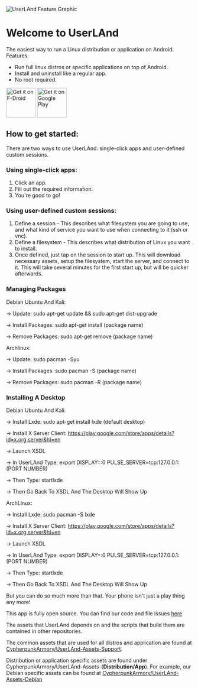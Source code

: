 ![UserLAnd Feature Graphic](https://github.com/CypherpunkArmory/UserLAnd/raw/master/play_store/featureGraphic.png)

# Welcome to UserLAnd

The easiest way to run a Linux distribution or application on Android.   
Features: 
* Run full linux distros or specific applications on top of Android.
* Install and uninstall like a regular app.
* No root required.

[<img src="https://f-droid.org/badge/get-it-on.png"
     alt="Get it on F-Droid"
     height="80">](https://f-droid.org/packages/tech.ula/)
[<img src="https://play.google.com/intl/en_us/badges/images/generic/en-play-badge.png"
     alt="Get it on Google Play"
     height="80">](https://play.google.com/store/apps/details?id=tech.ula)

## How to get started:

There are two ways to use UserLAnd: single-click apps and user-defined custom sessions.

### Using single-click apps:
1. Click an app.
2. Fill out the required information.
3. You're good to go!

### Using user-defined custom sessions:
1. Define a session - This describes what filesystem you are going to use, and what kind of service you want to use when connecting to it (ssh or vnc).
2. Define a filesystem - This describes what distribution of Linux you want to install.
3. Once defined, just tap on the session to start up. This will download necessary assets, setup the filesystem, start the server, and connect to it.  This will take several minutes for the first start up, but will be quicker afterwards.

### Managing Packages 

Debian Ubuntu And Kali:

-> Update: sudo apt-get update && sudo apt-get dist-upgrade

-> Install Packages: sudo apt-get install (package name)

-> Remove Packages: sudo apt-get remove (package name)

Archlinux:

-> Update: sudo pacman -Syu

-> Install Packages: sudo pacman -S (package name)

-> Remove Packages: sudo pacman -R (package name)

### Installing A Desktop

Debian Ubuntu And Kali:

-> Install Lxde: sudo apt-get install lxde (default desktop)

-> Install X Server Client: https://play.google.com/store/apps/details?id=x.org.server&hl=en

-> Launch XSDL

-> In UserLAnd Type: export DISPLAY=:0 PULSE_SERVER=tcp:127.0.0.1:(PORT NUMBER)

-> Then Type: startlxde

-> Then Go Back To XSDL And The Desktop Will Show Up

ArchLinux:

-> Install Lxde: sudo pacman -S lxde

-> Install X Server Client: https://play.google.com/store/apps/details?id=x.org.server&hl=en

-> Launch XSDL

-> In UserLAnd Type: export DISPLAY=:0 PULSE_SERVER=tcp:127.0.0.1:(PORT NUMBER)

-> Then Type: startlxde

-> Then Go Back To XSDL And The Desktop Will Show Up

But you can do so much more than that. Your phone isn't just a play thing any more!

This app is fully open source.  You can find our code and file issues [here](https://github.com/CypherpunkArmory/UserLAnd/).

The assets that UserLAnd depends on and the scripts that build them are contained in other repositories.  

The common assets that are used for all distros and application are found at [CypherpunkArmory/UserLAnd-Assets-Support](https://github.com/CypherpunkArmory/UserLAnd-Assets-Support).  

Distribution or application specific assets are found under CypherpunkArmory/UserLAnd-Assets-(__Distribution/App__). For example, our Debian specific assets can be found at [CypherpunkArmory/UserLAnd-Assets-Debian](https://github.com/CypherpunkArmory/UserLAnd-Assets-Debian)
